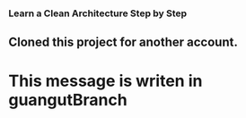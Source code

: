 ### Learn a Clean Architecture Step by Step
##  Cloned this project for another account.
#   This message is writen in guangutBranch 